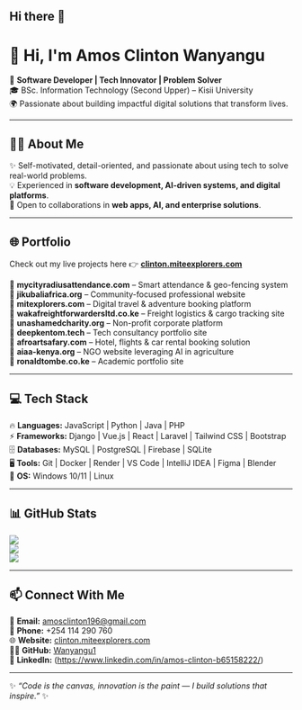 ## Hi there 👋
# 💫 Hi, I'm Amos Clinton Wanyangu  

🚀 **Software Developer | Tech Innovator | Problem Solver**  
🎓 BSc. Information Technology (Second Upper) – Kisii University  
🌍 Passionate about building impactful digital solutions that transform lives.  

---

## 👨‍💻 About Me  
✨ Self-motivated, detail-oriented, and passionate about using tech to solve real-world problems.  
💡 Experienced in **software development, AI-driven systems, and digital platforms**.  
🤝 Open to collaborations in **web apps, AI, and enterprise solutions**.  

---

## 🌐 Portfolio  
Check out my live projects here 👉 **[clinton.miteexplorers.com](https://clinton.miteexplorers.com/)**  

🔹 **mycityradiusattendance.com** – Smart attendance & geo-fencing system  
🔹 **jikubaliafrica.org** – Community-focused professional website  
🔹 **mitexplorers.com** – Digital travel & adventure booking platform  
🔹 **wakafreightforwardersltd.co.ke** – Freight logistics & cargo tracking site  
🔹 **unashamedcharity.org** – Non-profit corporate platform  
🔹 **deepkentom.tech** – Tech consultancy portfolio site  
🔹 **afroartsafary.com** – Hotel, flights & car rental booking solution  
🔹 **aiaa-kenya.org** – NGO website leveraging AI in agriculture  
🔹 **ronaldtombe.co.ke** – Academic portfolio site  

---

## 💻 Tech Stack  
🔥 **Languages:** JavaScript | Python | Java | PHP  
⚡ **Frameworks:** Django | Vue.js | React | Laravel | Tailwind CSS | Bootstrap  
🗄 **Databases:** MySQL | PostgreSQL | Firebase | SQLite  
🖥 **Tools:** Git | Docker | Render | VS Code | IntelliJ IDEA | Figma | Blender  
🔧 **OS:** Windows 10/11 | Linux  

---

## 📊 GitHub Stats  
![](https://github-readme-stats.vercel.app/api?username=Wanyangu1&theme=tokyonight&hide_border=false&include_all_commits=true&count_private=true)  
![](https://github-readme-streak-stats.herokuapp.com/?user=Wanyangu1&theme=tokyonight&hide_border=false)  
![](https://github-readme-stats.vercel.app/api/top-langs/?username=Wanyangu1&theme=tokyonight&hide_border=false&layout=compact)  

---

## 📫 Connect With Me  
📧 **Email:** amosclinton196@gmail.com  
📱 **Phone:** +254 114 290 760  
🌐 **Website:** [clinton.miteexplorers.com](https://clinton.miteexplorers.com/)  
👨‍💻 **GitHub:** [Wanyangu1](https://github.com/Wanyangu1)  
💼 **LinkedIn:** (https://www.linkedin.com/in/amos-clinton-b65158222/)  

---

✨ *“Code is the canvas, innovation is the paint — I build solutions that inspire.”* ✨  


<!--
**Wanyangu1/Wanyangu1** is a ✨ _special_ ✨ repository because its `README.md` (this file) appears on your GitHub profile.

Here are some ideas to get you started:

- 🔭 I’m currently working on ...
- 🌱 I’m currently learning ...
- 👯 I’m look
ing to collaborate on ...
- 🤔 I’m looking for help with ...
- 💬 Ask me about ...
- 📫 How to reach me: ...
- 😄 Pronouns: ...
- ⚡ Fun fact: ...
-->

